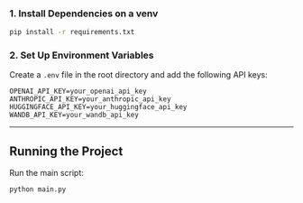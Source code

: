 
### 1. Install Dependencies on a venv
```bash
pip install -r requirements.txt
```

### 2. Set Up Environment Variables
Create a `.env` file in the root directory and add the following API keys:
```
OPENAI_API_KEY=your_openai_api_key
ANTHROPIC_API_KEY=your_anthropic_api_key
HUGGINGFACE_API_KEY=your_huggingface_api_key
WANDB_API_KEY=your_wandb_api_key
```

---

## Running the Project
Run the main script:
```bash
python main.py
```

